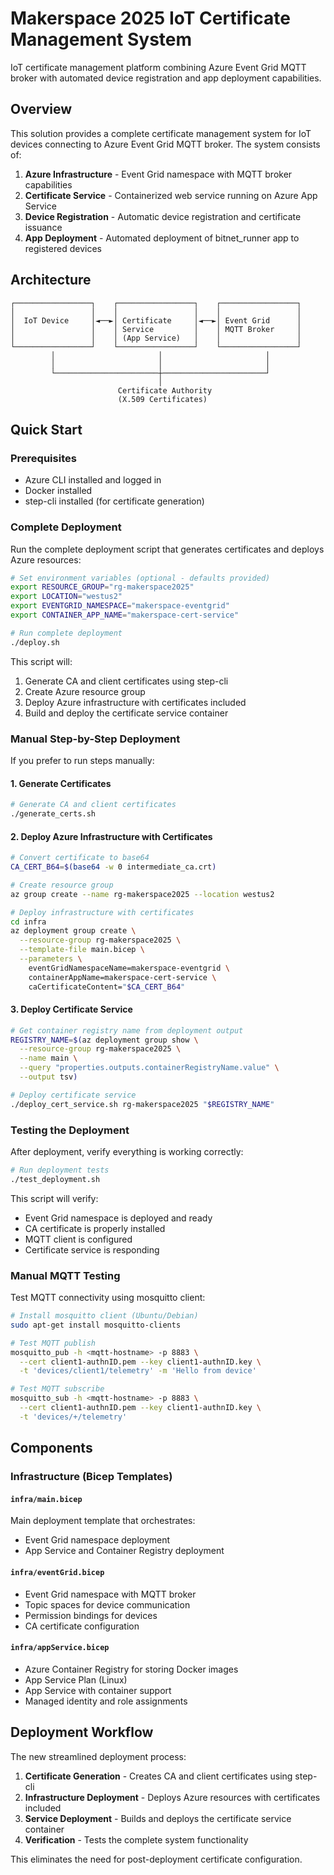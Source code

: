 # Makerspace 2025 IoT Certificate Management System

IoT certificate management platform combining Azure Event Grid MQTT broker with automated device registration and app deployment capabilities.

## Overview

This solution provides a complete certificate management system for IoT devices connecting to Azure Event Grid MQTT broker. The system consists of:

1. **Azure Infrastructure** - Event Grid namespace with MQTT broker capabilities
2. **Certificate Service** - Containerized web service running on Azure App Service  
3. **Device Registration** - Automatic device registration and certificate issuance
4. **App Deployment** - Automated deployment of bitnet_runner app to registered devices

## Architecture

```shell
┌─────────────────┐    ┌─────────────────┐    ┌─────────────────┐
│                 │    │                 │    │                 │
│  IoT Device     │◄──►│ Certificate     │◄──►│ Event Grid      │
│                 │    │ Service         │    │ MQTT Broker     │
│                 │    │ (App Service)   │    │                 │
└─────────────────┘    └─────────────────┘    └─────────────────┘
         │                       │                       │
         │                       │                       │
         └───────────────────────┼───────────────────────┘
                                 │
                        Certificate Authority
                        (X.509 Certificates)
```

## Quick Start

### Prerequisites

- Azure CLI installed and logged in
- Docker installed
- step-cli installed (for certificate generation)

### Complete Deployment

Run the complete deployment script that generates certificates and deploys Azure resources:

```bash
# Set environment variables (optional - defaults provided)
export RESOURCE_GROUP="rg-makerspace2025"
export LOCATION="westus2"
export EVENTGRID_NAMESPACE="makerspace-eventgrid"
export CONTAINER_APP_NAME="makerspace-cert-service"

# Run complete deployment
./deploy.sh
```

This script will:

1. Generate CA and client certificates using step-cli
2. Create Azure resource group
3. Deploy Azure infrastructure with certificates included
4. Build and deploy the certificate service container

### Manual Step-by-Step Deployment

If you prefer to run steps manually:

#### 1. Generate Certificates

```bash
# Generate CA and client certificates
./generate_certs.sh
```

#### 2. Deploy Azure Infrastructure with Certificates

```bash
# Convert certificate to base64
CA_CERT_B64=$(base64 -w 0 intermediate_ca.crt)

# Create resource group
az group create --name rg-makerspace2025 --location westus2

# Deploy infrastructure with certificates
cd infra
az deployment group create \
  --resource-group rg-makerspace2025 \
  --template-file main.bicep \
  --parameters \
    eventGridNamespaceName=makerspace-eventgrid \
    containerAppName=makerspace-cert-service \
    caCertificateContent="$CA_CERT_B64"
```

#### 3. Deploy Certificate Service

```bash
# Get container registry name from deployment output
REGISTRY_NAME=$(az deployment group show \
  --resource-group rg-makerspace2025 \
  --name main \
  --query "properties.outputs.containerRegistryName.value" \
  --output tsv)

# Deploy certificate service
./deploy_cert_service.sh rg-makerspace2025 "$REGISTRY_NAME"
```

### Testing the Deployment

After deployment, verify everything is working correctly:

```bash
# Run deployment tests
./test_deployment.sh
```

This script will verify:

- Event Grid namespace is deployed and ready
- CA certificate is properly installed
- MQTT client is configured
- Certificate service is responding

### Manual MQTT Testing

Test MQTT connectivity using mosquitto client:

```bash
# Install mosquitto client (Ubuntu/Debian)
sudo apt-get install mosquitto-clients

# Test MQTT publish
mosquitto_pub -h <mqtt-hostname> -p 8883 \
  --cert client1-authnID.pem --key client1-authnID.key \
  -t 'devices/client1/telemetry' -m 'Hello from device'

# Test MQTT subscribe
mosquitto_sub -h <mqtt-hostname> -p 8883 \
  --cert client1-authnID.pem --key client1-authnID.key \
  -t 'devices/+/telemetry'
```

## Components

### Infrastructure (Bicep Templates)

#### `infra/main.bicep`

Main deployment template that orchestrates:

- Event Grid namespace deployment
- App Service and Container Registry deployment

#### `infra/eventGrid.bicep`

- Event Grid namespace with MQTT broker
- Topic spaces for device communication  
- Permission bindings for devices
- CA certificate configuration

#### `infra/appService.bicep`

- Azure Container Registry for storing Docker images
- App Service Plan (Linux)
- App Service with container support
- Managed identity and role assignments

## Deployment Workflow

The new streamlined deployment process:

1. **Certificate Generation** - Creates CA and client certificates using step-cli
2. **Infrastructure Deployment** - Deploys Azure resources with certificates included
3. **Service Deployment** - Builds and deploys the certificate service container
4. **Verification** - Tests the complete system functionality

This eliminates the need for post-deployment certificate configuration.

